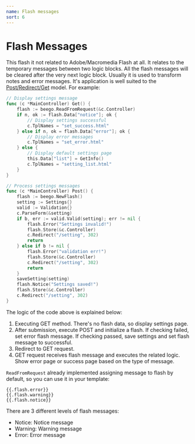 ```yaml
---
name: Flash messages
sort: 6
---
```


# Flash Messages

This flash it not related to Adobe/Macromedia Flash at all. It relates to the temporary messages between two logic blocks. All the flash messages will be cleared after the very next logic block. Usually it is used to transform notes and error messages. It's application is well suited to the [Post/Redirect/Get](http://en.wikipedia.org/wiki/Post/Redirect/Get) model. For example:

```go
// Display settings message
func (c *MainController) Get() {
    flash := beego.ReadFromRequest(&c.Controller)
    if n, ok := flash.Data["notice"]; ok {
        // Display settings successful
        c.TplNames = "set_success.html"
    } else if n, ok = flash.Data["error"]; ok {
        // Display error messages
        c.TplNames = "set_error.html"
    } else {
        // Display default settings page
        this.Data["list"] = GetInfo()
        c.TplNames = "setting_list.html"
    }
}

// Process settings messages
func (c *MainController) Post() {
    flash := beego.NewFlash()
    setting := Settings{}
    valid := Validation{}
    c.ParseForm(&setting)
    if b, err := valid.Valid(setting); err != nil {
        flash.Error("Settings invalid!")
        flash.Store(&c.Controller)
        c.Redirect("/setting", 302)
        return
    } else if b != nil {
        flash.Error("validation err!")
        flash.Store(&c.Controller)
        c.Redirect("/setting", 302)
        return
    }
    saveSetting(setting)
    flash.Notice("Settings saved!")
    flash.Store(&c.Controller)
    c.Redirect("/setting", 302)
}
```

The logic of the code above is explained below:

1. Executing GET method. There's no flash data, so display settings page.
2. After submission, execute POST and initialize a flash. If checking failed, set error flash message. If checking passed, save settings and set flash message to successful.
3. Redirect to GET request.
4. GET request receives flash message and executes the related logic. Show error page or success page based on the type of message.

`ReadFromRequest` already implemented assigning message to flash by default, so you can use it in your template:

	{{.flash.error}}
	{{.flash.warning}}
	{{.flash.notice}}

There are 3 different levels of flash messages:

* Notice: Notice message
* Warning: Warning message
* Error: Error message
